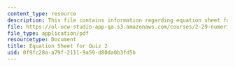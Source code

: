 ```yaml
---
content_type: resource
description: This file contains information regarding equation sheet for quiz 2.
file: https://ol-ocw-studio-app-qa.s3.amazonaws.com/courses/2-29-numerical-fluid-mechanics-spring-2015/0f9fc28aa79f21119a59d80da0b3fd5b_MIT2_29S15_Quiz2_eqn_sheet.pdf
file_type: application/pdf
resourcetype: Document
title: Equation Sheet for Quiz 2
uid: 0f9fc28a-a79f-2111-9a59-d80da0b3fd5b
---
```

